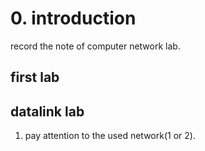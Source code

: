 # 0. introduction
record the note of computer network lab.

## first lab


## datalink lab
1. pay attention to the used network(1 or 2).

